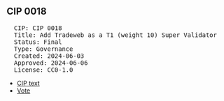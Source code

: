 ## CIP 0018

<pre>
  CIP: CIP 0018
  Title: Add Tradeweb as a T1 (weight 10) Super Validator
  Status: Final
  Type: Governance
  Created: 2024-06-03
  Approved: 2024-06-06
  License: CC0-1.0
</pre>

* [CIP text](/cip-0018/cip-0018.pdf)
* [Vote](/cip-0018/votes:%20cip-0018.pdf)
